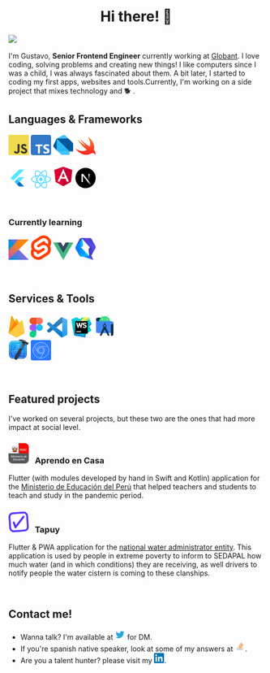 <h1 align="center">Hi there! 👋</h1>

![](https://img.shields.io/github/stars/gugadev?style=social)

I'm Gustavo, **Senior Frontend Engineer** currently working at [Globant](https://globant.com). I love coding, solving problems and creating new things! I like computers since I was a child, I was always fascinated about them. A bit later, I started to coding my first apps, websites and tools.Currently, I'm working on a side project that mixes technology and 🐕 .

## Languages & Frameworks

<img src="images/javascript.png" width="40" /> <img src="images/typescript.png" width="40" /> <img src="images/dart.png" width="40" /> <img src="images/swift.png" width="40" />

<img src="images/flutter.png" width="40" /> <img src="images/react.png" width="40" /><img src="images/angular.png" width="48" /><img src="images/nextjs.png" width="40" />

<br />

### Currently learning

<img src="images/kotlin.png" width="40" /> <img src="images/svelte.png" width="40" /> <img src="images/vue.png" width="40" /> <img src="images/qwik.png" width="40" />

<br />

## Services & Tools

<img src="images/firebase.png" width="32" /> <img src="images/figma.png" width="36" /> <img src="images/vscode.png" width="40" /> <img src="images/webstorm.png" width="40" style="margin-left: 4px" /> <img src="images/android-studio.png" width="44" />
<br />
<img src="images/xcode.png" width="40" /> <img src="images/devtools.png" width="40" />

<br />

## Featured projects

I've worked on several projects, but these two are
the ones that had more impact at social level.


<h3>
<img src="images/minedu.jpeg" width="40" style="border-radius: 8px;" />
<span style="margin-left: 8px;">Aprendo en Casa</span>
</h3>

Flutter (with modules developed by hand in Swift and Kotlin) application for the [Ministerio de Educación del Perú](https://www.gob.pe/minedu) that helped teachers and students to teach and study in the pandemic period.

<h3>
<img src="images/tapuy.png" width="40" style="border-radius: 8px;" />
<span style="margin-left: 8px">Tapuy</span>
</h3>

Flutter & PWA application for the [national water administrator entity](https://www.gob.pe/institucion/sedapal/institucional). This application is used by people in extreme poverty to inform to SEDAPAL how much water (and in which conditions) they are receiving, as well drivers to notify people the water cistern is coming to these clanships.

<br />

## Contact me!

- Wanna talk? I'm available at <a href="https://twitter.com/gugadev" target="_blank"><img src="images/twitter.png" width="20" /></a> for DM.
- If you're spanish native speaker, look at some of my answers at <a href="https://es.stackoverflow.com/users/26302/gugadev?tab=answers"  target="_blank"><img src="images/stackoverflow.png" width="20" /></a>.
- Are you a talent hunter? please visit my <a href="https://www.linkedin.com/in/gugadev/"  target="_blank"><img src="images/linkedin.png" width="20" /></a>.
